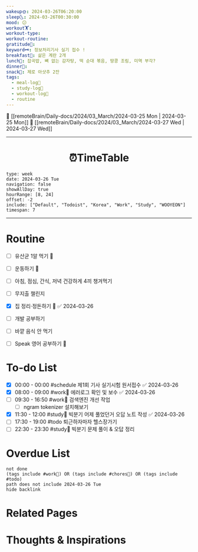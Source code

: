 ```yaml
---
wakeup🌞: 2024-03-26T06:20:00
sleep🌜: 2024-03-26T00:30:00
mood: 😕
workout🏋️: 
workout-type: 
workout-routine: 
gratitude🙏: 
keyword🗝️: 정보처리기사 실기 접수 !
breakfast🍳: 삶은 계란 2개
lunch🍚: 잡곡밥, 뼈 없는 감자탕, 떡 순대 볶음, 땅콩 조림, 미역 부각?
dinner🥗: 
snack🍬: 제로 아샷추 2잔
tags:
  - meal-log📝
  - study-log📓
  - workout-log💪
  - routine
---
```


🔺 [[remoteBrain/Daily-docs/2024/03_March/2024-03-25 Mon | 2024-03-25 Mon]]
🔻 [[remoteBrain/Daily-docs/2024/03_March/2024-03-27 Wed | 2024-03-27 Wed]]
___
<h1> <center>⏰TimeTable </center> </h1>

```gEvent
type: week
date: 2024-03-26 Tue
navigation: false
showAllDay: true
hourRange: [8, 24]
offset: -2
include: ["Default", "Todoist", "Korea", "Work", "Study", "WOOYEON"]
timespan: 7
```

--- 


# Routine 

- [ ] 유산균 1알 먹기 🔼 
- [ ] 운동하기 🔼
- [ ] 아침, 점심, 간식, 저녁 건강하게 4끼 챙겨먹기
- [ ] 무지출 챌린지 
- [x] 집 정리·정돈하기 🔼 ✅ 2024-03-26
- [ ] 개발 공부하기
- [ ] 바깥 음식 안 먹기 
- [ ] Speak 영어 공부하기 🔼 


# To-do List

- [x] 00:00 - 00:00 #schedule 제1회 기사 실기시험 원서접수 ✅ 2024-03-26
- [x] 08:00 - 09:00 #work💼 에러로그 확인 및 보수 ✅ 2024-03-26
- [ ] 09:30 - 16:50 #work💼 검색엔진 개선 작업
	- [ ] ngram tokenizer 설치해보기 
- [x] 11:30 - 12:00 #study📓 빅분기 어제 풀었던거 오답 노트 작성 ✅ 2024-03-26
- [ ] 17:30 - 19:00 #todo 퇴근하자마자 헬스장가기
- [ ] 22:30 - 23:30 #study📓 빅분기 문제 풀이 & 오답 정리

# Overdue List
```tasks
not done
(tags include #work💼) OR (tags include #chores🧺) OR (tags include #todo)
path does not include 2024-03-26 Tue
hide backlink
```

# Related Pages



# Thoughts & Inspirations

